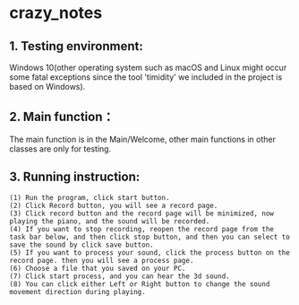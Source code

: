 # crazy_notes
## 1. Testing environment: 
Windows 10(other operating system such as macOS and Linux might occur some fatal exceptions since the tool    'timidity' we included in the project is based on Windows).
## 2. Main function：
The main function is in the Main/Welcome, other main functions in other classes are only for testing.
## 3. Running instruction:
	(1) Run the program, click start button.
	(2) Click Record button, you will see a record page.
	(3) Click record button and the record page will be minimized, now playing the piano, and the sound will be recorded.
	(4) If you want to stop recording, reopen the record page from the task bar below, and then click stop button, and then you can select to save the sound by click save button.
	(5) If you want to process your sound, click the process button on the record page. then you will see a process page.
	(6) Choose a file that you saved on your PC.
	(7) Click start process, and you can hear the 3d sound.
	(8) You can click either Left or Right button to change the sound movement direction during playing.
